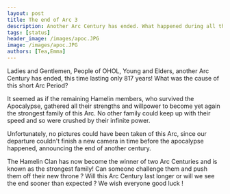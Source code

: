 ```yaml
---
layout: post
title: The end of Arc 3
description: Another Arc Century has ended. What happened during all those years ?
tags: [status]
header_image: /images/apoc.JPG
image: /images/apoc.JPG
authors: [Tea,Emma]
---
```


Ladies and Gentlemen, People of OHOL, Young and Elders, another Arc Century has ended, this time lasting only 817 years! What was the cause of this short Arc Period?

It seemed as if the remaining Hamelin members, who survived the Apocalypse, gathered all their strengths and willpower to become yet again the strongest family of this Arc. No other family could keep up with their speed and so were crushed by their infinite power.

Unfortunately, no pictures could have been taken of this Arc, since our departure couldn't finish a new camera in time before the apocalypse happened, announcing the end of another century.

The Hamelin Clan has now become the winner of two Arc Centuries and is known as the strongest family! Can someone challenge them and push them off their new throne ? Will this Arc Century last longer or will we see the end sooner than expected ? We wish everyone good luck !